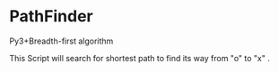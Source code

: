 # PathFinder
Py3+Breadth-first algorithm

This Script will search for shortest path to find its way from "o" to "x" .
